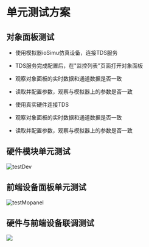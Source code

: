 # 单元测试方案

## 对象面板测试

* 使用模拟器ioSimu仿真设备，连接TDS服务

* TDS服务完成配置后，在"监控列表"页面打开对象面板

* 观察对象面板的实时数据和通道数据是否一致

* 读取并配置参数，观察与模拟器上的参数是否一致

* 使用真实硬件连接TDS

* 观察对象面板的实时数据和通道数据是否一致

* 读取并配置参数，观察与模拟器上的参数是否一致

## 硬件模块单元测试

![testDev](/tools-testscheme/testDev.svg)

## 前端设备面板单元测试

![testMopanel](/tools-testscheme/testMopanel.svg)

## 硬件与前端设备联调测试

![](/tools-testscheme/testMopanelAndDev.svg)
